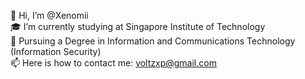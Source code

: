 👋 Hi, I’m @Xenomii<br/>
🎓 I’m currently studying at Singapore Institute of Technology<br/>
📜 Pursuing a Degree in Information and Communications Technology (Information Security)<br/>
📫 Here is how to contact me: voltzxp@gmail.com<br/>

<!---
Xenomii/Xenomii is a ✨ special ✨ repository because its `README.md` (this file) appears on your GitHub profile.
You can click the Preview link to take a look at your changes.
--->
